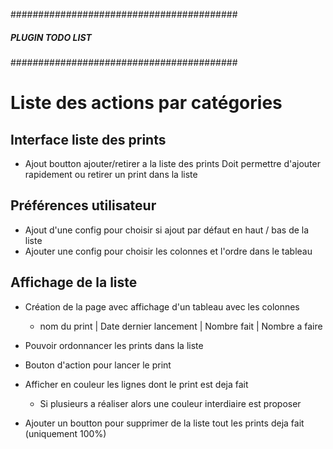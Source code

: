 #########################################
#####       PLUGIN TODO LIST        #####
#########################################

# Liste des actions par catégories

## Interface liste des prints

- Ajout boutton ajouter/retirer a la liste des prints
	Doit permettre d'ajouter rapidement ou retirer un print dans la liste 

## Préférences utilisateur
- Ajout d'une config pour choisir si ajout par défaut en haut / bas de la liste
- Ajouter une config pour choisir les colonnes et l'ordre dans le tableau

## Affichage de la liste
- Création de la page avec affichage d'un tableau avec les colonnes
  - nom du print | Date dernier lancement | Nombre fait | Nombre a faire

- Pouvoir ordonnancer les prints dans la liste
- Bouton d'action pour lancer le print
- Afficher en couleur les lignes dont le print est deja fait
  - Si plusieurs a réaliser alors une couleur interdiaire est proposer
- Ajouter un boutton pour supprimer de la liste tout les prints deja fait (uniquement 100%)

